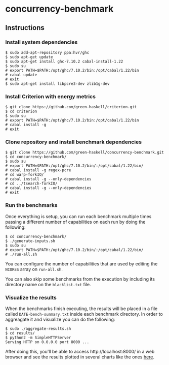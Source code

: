 # concurrency-benchmark

## Instructions
### Install system dependencies
```
$ sudo add-apt-repository ppa:hvr/ghc
$ sudo apt-get update
$ sudo apt-get install ghc-7.10.2 cabal-install-1.22
$ sudo su
# export PATH=$PATH:/opt/ghc/7.10.2/bin:/opt/cabal/1.22/bin
# cabal update
# exit
$ sudo apt-get install libpcre3-dev zlib1g-dev
```

### Install Criterion with energy metrics
```
$ git clone https://github.com/green-haskell/criterion.git
$ cd criterion
$ sudo su
# export PATH=$PATH:/opt/ghc/7.10.2/bin:/opt/cabal/1.22/bin
# cabal install -g
# exit
```

### Clone repository and install benchmark dependencies
```
$ git clone https://github.com/green-haskell/concurrency-benchmark.git
$ cd concurrency-benchmark/
$ sudo su
# export PATH=$PATH:/opt/ghc/7.10.2/bin/:/opt/cabal/1.22/bin/
# cabal install -g regex-pcre
# cd warp-forkIO/
# cabal install -g --only-dependencies
# cd ../tsearch-forkIO/
# cabal install -g --only-dependencies
# exit
```

### Run the benchmarks
Once everything is setup, you can run each benchmark multiple times passing a different number of capabilities on each run by doing the following:

```
$ cd concurrency-benchmark/
$ ./generate-inputs.sh
$ sudo su
# export PATH=$PATH:/opt/ghc/7.10.2/bin/:/opt/cabal/1.22/bin/
# ./run-all.sh
```

You can configure the number of capabilities that are used by editing the `NCORES` array on `run-all.sh`.

You can also skip some benchmarks from the execution by including its directory name on the `blacklist.txt` file.

### Visualize the results
When the benchmarks finish executing, the results will be placed in a file called `DATE-bench-summary.txt` inside each benchmark directory. In order to aggreagate it and visualize you can do the following:

```
$ sudo ./aggregate-results.sh
$ cd results/
$ python2 -m SimpleHTTPServer
Serving HTTP on 0.0.0.0 port 8000 ...
```

After doing this, you'll be able to access http://localhost:8000/ in a web browser and see the results plotted in several charts like the ones [here](http://green-haskell.github.io/concurrency-results/).
